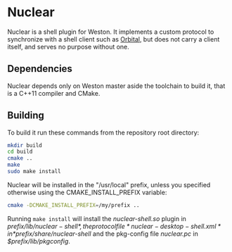 Nuclear
=======

Nuclear is a shell plugin for Weston. It implements a custom protocol to synchronize with a
shell client such as [Orbital](https://github.com/giucam/orbital), but does not carry a client
itself, and serves no purpose without one.

## Dependencies

Nuclear depends only on Weston master aside the toolchain to build it, that is a C++11 compiler 
and CMake.

## Building

To build it run these commands from the repository root directory:

```sh
mkdir build
cd build
cmake ..
make
sudo make install
```

Nuclear will be installed in the "/usr/local" prefix, unless you specified otherwise using the 
CMAKE_INSTALL_PREFIX variable:
```sh
cmake -DCMAKE_INSTALL_PREFIX=/my/prefix ..
```

Running `make install` will install the *nuclear-shell.so* plugin in *$prefix/lib/nuclear-shell*,
the protocol file *nuclear-desktop-shell.xml* in *$prefix/share/nuclear-shell* and the pkg-config
file *nuclear.pc* in *$prefix/lib/pkgconfig*.

